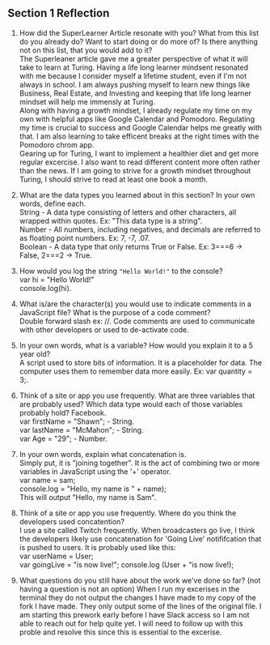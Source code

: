 ## Section 1 Reflection

1. How did the SuperLearner Article resonate with you? What from this list do you already do? Want to start doing or do more of? Is there anything not on this list, that you would add to it?  
  The Superleaner article gave me a greater perspective of what it will take to learn at Turing. Having a life long learner mindsent resonated with me because I consider myself a lifetime student, even if I'm not always in school. I am always pushing myself to learn new things like Business, Real Estate, and Investing and keeping that life long learner mindset will help me immensly at Turing.   
  Along with having a growth mindset, I already regulate my time on my own with helpful apps like Google Calendar and Pomodoro. Regulating my time is crucial to success and Google Calendar helps me greatly with that. I am also learning to take efficent breaks at the right times with the Pomodoro chrom app.  
  Gearing up for Turing, I want to implement a healthier diet and get more regular excercise. I also want to read different content more often rather than the news. If I am going to strive for a growth mindset throughout Turing, I should strive to read at least one book a month.  

2. What are the data types you learned about in this section? In your own words, define each.    
String - A data type consisting of letters and other characters, all wrapped within quotes. Ex: "This data type is a string".   
Number - All numbers, including negatives, and decimals are referred to as floating point numbers. Ex: 7, -7, .07.   
Boolean - A data type that only returns True or False. Ex: 3===6 -> False, 2===2 -> True.    

3. How would you log the string `"Hello World!"` to the console?  
var hi = "Hello World!"  
console.log(hi). 

4. What is/are the character(s) you would use to indicate comments in a JavaScript file? What is the purpose of a code comment?  
Double forward slash ex: //. Code comments are used to communicate with other developers or used to de-activate code.  

5. In your own words, what is a variable? How would you explain it to a 5 year old?  
A script used to store bits of information. It is a placeholder for data. The computer uses them to remember data more easily.  Ex: var quantity = 3;.    


6. Think of a site or app you use frequently. What are three variables that are probably used? Which data type would each of those variables probably hold?
Facebook.  
var firstName = "Shawn"; - String.  
var lastName = "McMahon"; - String.  
var Age = "29"; - Number.   

7. In your own words, explain what concatenation is.  
Simply put, it is "joining together". It is the act of combining two or more variables in JavaScript using the '+' operator.    
var name = sam;  
console.log = "Hello, my name is " + name);    
This will output "Hello, my name is Sam".    

8. Think of a site or app you use frequently. Where do you think the developers used concatention?  
I use a site called Twitch frequently. When broadcasters go live, I think the developers likely use concatenation for 'Going Live' notififcation that is pushed to users. It is probably used like this:   
var userName = User;  
var goingLive = "is now live!"; 
console.log (User + "is now live!);  

9. What questions do you still have about the work we've done so far? (not having a question is not an option)
When I run my excerises in the terminal they do not output the changes I have made to my copy of the fork I have made. They only output some of the lines of the original file. I am starting this prework early before I have Slack access so I am not able to reach out for help quite yet. I will need to follow up with this proble and resolve this since this is essential to the excerise.  
